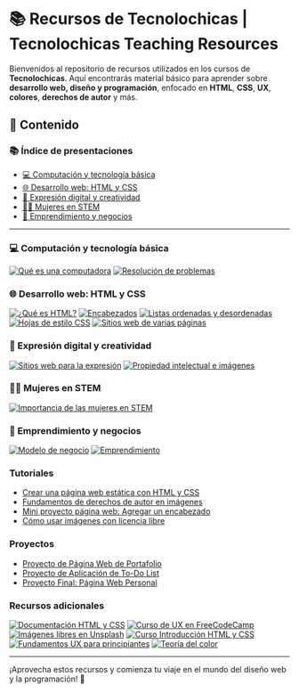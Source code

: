 # 📚 Recursos de Tecnolochicas | Tecnolochicas Teaching Resources

Bienvenidos al repositorio de recursos utilizados en los cursos de **Tecnolochicas**. Aquí encontrarás material básico para aprender sobre **desarrollo web, diseño y programación**, enfocado en **HTML**, **CSS**, **UX**, **colores**, **derechos de autor** y más.

## 📑 Contenido

### 📚 Índice de presentaciones

- [💻 Computación y tecnología básica](#computación-y-tecnología-básica)
- [🌐 Desarrollo web: HTML y CSS](#desarrollo-web-html-y-css)
- [🎨 Expresión digital y creatividad](#expresión-digital-y-creatividad)
- [👩‍🚀 Mujeres en STEM](#mujeres-en-stem)
- [🚀 Emprendimiento y negocios](#emprendimiento-y-negocios)

---

### 💻 Computación y tecnología básica
[![Qué es una computadora](https://img.shields.io/badge/Qué%20es%20una%20computadora-%23EABDE6?style=flat&logo=canva&logoColor=white)](https://www.canva.com/design/DAF-_fXEJPY/gees73qu9yNDqq0y1wRflA/edit?utm_content=DAF-_fXEJPY&utm_campaign=designshare&utm_medium=link2&utm_source=sharebutton)
[![Resolución de problemas](https://img.shields.io/badge/Resolución%20de%20problemas-%23AA60C8?style=flat&logo=canva&logoColor=white)](https://www.canva.com/design/DAF-VmvBTlQ/_q6rtpv_ONoNudF2HwCZRg/edit?utm_content=DAF-VmvBTlQ&utm_campaign=designshare&utm_medium=link2&utm_source=sharebutton)

### 🌐 Desarrollo web: HTML y CSS
[![¿Qué es HTML?](https://img.shields.io/badge/¿Qué%20es%20HTML?-%23EABDE6?style=flat&logo=canva&logoColor=white)](https://www.canva.com/design/DAF_BqteHiA/rvESrznRLEfkkkgg4V7oDg/edit?utm_content=DAF_BqteHiA&utm_campaign=designshare&utm_medium=link2&utm_source=sharebutton)
[![Encabezados](https://img.shields.io/badge/Encabezados-%23FFDFEF?style=flat&logo=canva&logoColor=white)](https://www.canva.com/design/DAF_BkPiOSE/9z2m3EmLaMPQ5mnJ04lw4Q/edit?utm_content=DAF_BkPiOSE&utm_campaign=designshare&utm_medium=link2&utm_source=sharebutton)
[![Listas ordenadas y desordenadas](https://img.shields.io/badge/Listas%20ordenadas%20y%20desordenadas-%23AA60C8?style=flat&logo=canva&logoColor=white)](https://www.canva.com/design/DAF_Bm7H1T8/EfSZ4bt7sLrKaufLXtk0GQ/edit?utm_content=DAF_Bm7H1T8&utm_campaign=designshare&utm_medium=link2&utm_source=sharebutton)
[![Hojas de estilo CSS](https://img.shields.io/badge/Hojas%20de%20estilo%20CSS-%23EABDE6?style=flat&logo=canva&logoColor=white)](https://www.canva.com/design/DAF_p5yT-8o/8fmkxusskmNwqvpW5l6ILw/edit?utm_content=DAF_p5yT-8o&utm_campaign=designshare&utm_medium=link2&utm_source=sharebutton)
[![Sitios web de varias páginas](https://img.shields.io/badge/Sitios%20web%20de%20varias%20páginas-%23FFDFEF?style=flat&logo=canva&logoColor=white)](https://www.canva.com/design/DAF_V8HQAgs/KTgH50cV-5EBUaZZdA3g-g/edit?utm_content=DAF_V8HQAgs&utm_campaign=designshare&utm_medium=link2&utm_source=sharebutton)

### 🎨 Expresión digital y creatividad
[![Sitios web para la expresión](https://img.shields.io/badge/Sitios%20web%20para%20la%20expresión-%23D69ADE?style=flat&logo=canva&logoColor=white)](https://www.canva.com/design/DAF-VlDhdzY/CPUn30zSL_penCn7helWOQ/edit?utm_content=DAF-VlDhdzY&utm_campaign=designshare&utm_medium=link2&utm_source=sharebutton)
[![Propiedad intelectual e imágenes](https://img.shields.io/badge/Propiedad%20intelectual%20e%20imágenes-%23D69ADE?style=flat&logo=canva&logoColor=white)](https://www.canva.com/design/DAF_B_yDLJ4/Cnn1oIw0TQ-S-cMRzKGXmw/edit?utm_content=DAF_B_yDLJ4&utm_campaign=designshare&utm_medium=link2&utm_source=sharebutton)

### 👩‍🚀 Mujeres en STEM
[![Importancia de las mujeres en STEM](https://img.shields.io/badge/Importancia%20de%20las%20mujeres%20en%20STEM-%23D69ADE?style=flat&logo=canva&logoColor=white)](https://www.canva.com/design/DAF-VmKT7C4/O0rHSB2BgTUGzO9tffDdVQ/edit?utm_content=DAF-VmKT7C4&utm_campaign=designshare&utm_medium=link2&utm_source=sharebutton)

### 🚀 Emprendimiento y negocios
[![Modelo de negocio](https://img.shields.io/badge/Modelo%20de%20negocio-%23FFDFEF?style=flat&logo=canva&logoColor=white)](https://www.canva.com/design/DAF-VmgI2Ko/cNzh5Bh4PDl5qbA0YtPZ6w/edit?utm_content=DAF-VmgI2Ko&utm_campaign=designshare&utm_medium=link2&utm_source=sharebutton)
[![Emprendimiento](https://img.shields.io/badge/Emprendimiento-%23AA60C8?style=flat&logo=canva&logoColor=white)](https://www.canva.com/design/DAF-Vk4C-j0/Y4qNglaOGAnp1ASi7eFedg/edit?utm_content=DAF-Vk4C-j0&utm_campaign=designshare&utm_medium=link2&utm_source=sharebutton)


### Tutoriales
- [Crear una página web estática con HTML y CSS](tutoriales/crear-pagina-web-estatica.md)
- [Fundamentos de derechos de autor en imágenes](tutoriales/derechos-imagenes.md)
- [Mini proyecto página web: Agregar un encabezado](tutoriales/mini-proyecto-header.md)
- [Cómo usar imágenes con licencia libre](tutoriales/imagenes-libres-licencia.md)

### Proyectos
- [Proyecto de Página Web de Portafolio](proyectos/portfolio-project.md)
- [Proyecto de Aplicación de To-Do List](proyectos/todo-app.md)
- [Proyecto Final: Página Web Personal](proyectos/proyecto-final-web-personal.md)

### Recursos adicionales
[![Documentación HTML y CSS](https://img.shields.io/badge/Documentación%20HTML%20y%20CSS-%23AA60C8?style=flat&logo=mozilla&logoColor=white)](https://developer.mozilla.org/es/docs/Web/HTML)
[![Curso de UX en FreeCodeCamp](https://img.shields.io/badge/Curso%20de%20UX%20en%20FreeCodeCamp-%23D69ADE?style=flat&logo=freecodecamp&logoColor=white)](https://www.freecodecamp.org)
[![Imágenes libres en Unsplash](https://img.shields.io/badge/Imágenes%20libres%20en%20Unsplash-%23EABDE6?style=flat&logo=unsplash&logoColor=white)](https://unsplash.com)
[![Curso Introducción HTML y CSS](https://img.shields.io/badge/Curso%20Introducción%20HTML%20y%20CSS-%23FFDFEF?style=flat&logo=freecodecamp&logoColor=white)](presentaciones/introduccion-html-css.pdf)
[![Fundamentos UX para principiantes](https://img.shields.io/badge/Fundamentos%20UX%20para%20principiantes-%23AA60C8?style=flat&logo=freecodecamp&logoColor=white)](presentaciones/fundamentos-ux.pdf)
[![Teoría del color](https://img.shields.io/badge/Teoría%20del%20color-%23D69ADE?style=flat&logo=freecodecamp&logoColor=white)](presentaciones/teoria-color.pdf)

---

¡Aprovecha estos recursos y comienza tu viaje en el mundo del diseño web y la programación! 🚀
